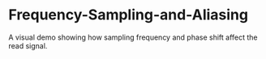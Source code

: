 # Frequency-Sampling-and-Aliasing
A visual demo showing how sampling frequency and phase shift affect the read signal.
